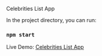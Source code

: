 Celebrities List App

In the project directory, you can run:
### `npm start`

Live Demo: [Celebrities List App](https://www.vishwavijeta.info/project/factwise/)